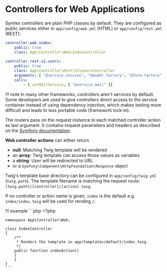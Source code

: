 # Controllers for Web Applications

Symlex controllers are plain PHP classes by default. They are configured as public services either in `app/config/web.yml` (HTML) or `app/config/rest.yml` (REST):

```yaml
controller.web.index:
    public: true
    class: App\Controller\Web\IndexController
    
controller.rest.v1.users:
    public: true
    class: App\Controller\Rest\V1\UsersController
    arguments: [ "@service.session", "@model.factory", "@form.factory" ]
    calls:
        - [ setMailService, [ "@service.mail" ]]
```

!!! note
    In many other frameworks, controllers aren't services by default. Some developers are used to give 
    controllers direct access to the service container instead of using dependency injection, which makes testing more 
    difficult and leads to less portable code (framework lock-in).

The routers pass on the request instance to each matched controller action as last argument. It contains request parameters and headers as described on the [Symfony documentation](http://symfony.com/doc/current/book/http_fundamentals.html#requests-and-responses-in-symfony).

**Web controller actions** can either return 

 - **null**: Matching Twig template will be rendered 
 - an **array**: Twig template can access those values as variables
 - a **string**: User will be redirected to URL
 - or a `Symfony\Component\HttpFoundation\Response` object 
 
Twig's template base directory can be configured in `app/config/twig.yml` (`twig.path`). The template filename is matching the request route: `[twig.path]/[controller]/[action].twig`. 

If no controller or action name is given, `index` is the default e.g. `index/index.twig` will be used for rending `/`.

!!! example
    ```php
    <?php
    
    namespace App\Controller\Web;
    
    class IndexController
    {
        /**
         * Renders the template in app/templates/default/index.twig
         */
        public function indexAction()
        {
        }
    }
    ```